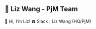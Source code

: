 ## 📅 Liz Wang - PjM Team 

👋 Hi, I’m Liz!
☎️ Slack : Liz Wang (HQ/PjM)

<!---
lizwang17/lizwang17 is a ✨ special ✨ repository because its `README.md` (this file) appears on your GitHub profile.
You can click the Preview link to take a look at your changes.
--->
